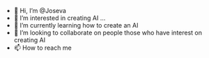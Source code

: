 - 👋 Hi, I’m @Joseva
- 👀 I’m interested in creating AI ...
- 🌱 I’m currently learning how to create an AI
- 💞️ I’m looking to collaborate on people those who have interest on creating AI
- 📫 How to reach me 

<!---
Joseva123/Joseva123 is a ✨ special ✨ repository because its `README.md` (this file) appears on your GitHub profile.
You can click the Preview link to take a look at your changes.
--->
